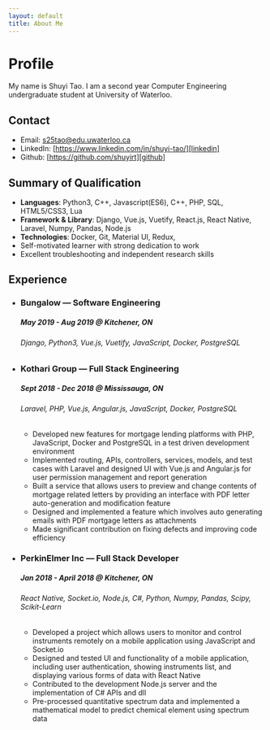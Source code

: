 ```yaml
---
layout: default
title: About Me
---
```

# Profile

My name is Shuyi Tao. I am a second year Computer Engineering undergraduate student at University of Waterloo. 

## Contact

* Email: s25tao@edu.uwaterloo.ca
* LinkedIn: [https://www.linkedin.com/in/shuyi-tao/][linkedin]
* Github: [https://github.com/shuyirt][github]

## Summary of Qualification
* **Languages**: Python3, C++, Javascript(ES6), C++, PHP, SQL, HTML5/CSS3, Lua
* **Framework & Library**: Django, Vue.js, Vuetify, React.js, React Native, Laravel, Numpy, Pandas, Node.js
* **Technologies**: Docker, Git, Material UI, Redux, 
* Self-motivated learner with strong dedication to work
* Excellent troubleshooting and independent research skills

## Experience
- ### Bungalow — Software Engineering 

  ##### May 2019 - Aug 2019 @ Kitchener, ON 
  ###### Django, Python3, Vue.js, Vuetify, JavaScript, Docker, PostgreSQL


- ### Kothari Group — Full Stack Engineering 

  ##### Sept 2018 - Dec 2018 @ Mississauga, ON 
  ###### Laravel, PHP, Vue.js, Angular.js, JavaScript, Docker, PostgreSQL
  - Developed new features for mortgage lending platforms with PHP, JavaScript, Docker and PostgreSQL in a test driven development environment
  - Implemented routing, APIs, controllers, services, models, and test cases with Laravel and designed UI with Vue.js and Angular.js for user permission management and report generation
  - Built a service that allows users to preview and change contents of mortgage related letters by providing an interface with PDF letter auto-generation and modification feature
  - Designed and implemented a feature which involves auto generating emails with PDF mortgage letters as attachments
  - Made significant contribution on fixing defects and improving code efficiency

- ### PerkinElmer Inc — Full Stack Developer 
  ##### Jan 2018 - April 2018 @ Kitchener, ON
  ###### React Native, Socket.io, Node.js, C#, Python, Numpy, Pandas, Scipy, Scikit-Learn 
  - Developed a project which allows users to monitor and control instruments remotely on a mobile application using JavaScript and Socket.io
  - Designed and tested UI and functionality of a mobile application, including user authentication, showing instruments list, and displaying various forms of data with React Native
  - Contributed to the development Node.js server and the implementation of C# APIs and dll
  - Pre-processed quantitative spectrum data and implemented a mathematical model to predict chemical element using spectrum data


[email]: s25tao@edu.uwaterloo.ca
[github]: https://github.com/shuyirt
[linkedin]: https://www.linkedin.com/in/shuyi-tao/
